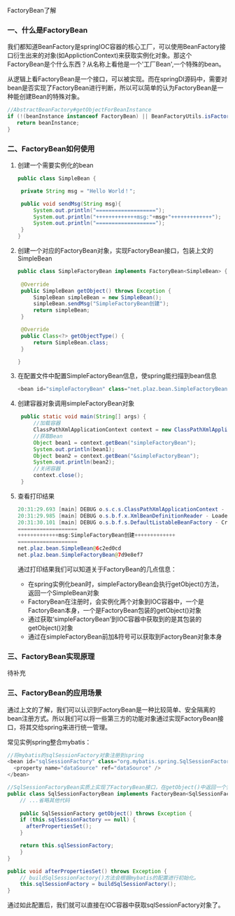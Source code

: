 FactoryBean了解

### 一、什么是FactoryBean

我们都知道BeanFactory是springIOC容器的核心工厂，可以使用BeanFactory接口衍生出来的对象(如ApplictionContext)来获取实例化对象。那这个FactoryBean是个什么东西？从名称上看他是一个'工厂Bean',一个特殊的bean。

从逻辑上看FactoryBean是一个接口，可以被实现。而在springDI源码中，需要对bean是否实现了FactoryBean进行判断，所以可以简单的认为FactoryBean是一种能创建Bean的特殊对象。

```java
//AbstractBeanFactory#getObjectForBeanInstance
if (!(beanInstance instanceof FactoryBean) || BeanFactoryUtils.isFactoryDereference(name)) {
   return beanInstance;
}
```

### 二、FactoryBean如何使用

1. 创建一个需要实例化的bean

   ```java
   public class SimpleBean {
   
   	private String msg = "Hello World！";
   
   	public void sendMsg(String msg){
   		System.out.println("===================");
   		System.out.println("+++++++++++++msg:"+msg+"+++++++++++++");
   		System.out.println("===================");
   	}
   }
   
   ```

2. 创建一个对应的FactoryBean对象，实现FactoryBean接口，包装上文的SimpleBean

   ```java
   public class SimpleFactoryBean implements FactoryBean<SimpleBean> {
   	
   	@Override
   	public SimpleBean getObject() throws Exception {
   		SimpleBean simpleBean = new SimpleBean();
   		simpleBean.sendMsg("SimpleFactoryBean创建");
   		return simpleBean;
   	}
   
   	@Override
   	public Class<?> getObjectType() {
   		return SimpleBean.class;
   	}
   
   }
   ```

3. 在配置文件中配置SimpleFactoryBean信息，使spring能扫描到bean信息

   ```java
   <bean id="simpleFactoryBean" class="net.plaz.bean.SimpleFactoryBean"></bean>
   ```

4. 创建容器对象调用simpleFactoryBean对象

   ```java
   	public static void main(String[] args) {
   		//加载容器
   		ClassPathXmlApplicationContext context = new ClassPathXmlApplicationContext("config.xml");
   		//获取Bean
   		Object bean1 = context.getBean("simpleFactoryBean");
   		System.out.println(bean1);
   		Object bean2 = context.getBean("&simpleFactoryBean");
   		System.out.println(bean2);
   		//关闭容器
   		context.close();
   	}
   ```

5. 查看打印结果

   ```java
   20:31:29.693 [main] DEBUG o.s.c.s.ClassPathXmlApplicationContext - Refreshing org.springframework.context.support.ClassPathXmlApplicationContext@13526e59
   20:31:29.985 [main] DEBUG o.s.b.f.x.XmlBeanDefinitionReader - Loaded 1 bean definitions from class path resource [config.xml]
   20:31:30.101 [main] DEBUG o.s.b.f.s.DefaultListableBeanFactory - Creating shared instance of singleton bean 'simpleFactoryBean'
   ===================
   +++++++++++++msg:SimpleFactoryBean创建+++++++++++++
   ===================
   net.plaz.bean.SimpleBean@6c2ed0cd
   net.plaz.bean.SimpleFactoryBean@7d9e8ef7
   ```

   通过打印结果我们可以知道关于FactoryBean的几点信息：

   - 在spring实例化bean时，simpleFactoryBean会执行getObject()方法，返回一个SimpleBean对象
   - FactoryBean在注册时，会实例化两个对象到IOC容器中，一个是FactoryBean本身，一个是FactoryBean包装的getObject()对象
   - 通过获取‘simpleFactoryBean’到IOC容器中获取到的是其包装的getObject()对象
   - 通过在simpleFactoryBean前加&符号可以获取到FactoryBean对象本身

### 三、FactoryBean实现原理

待补充

### 三、FactoryBean的应用场景

通过上文的了解，我们可以认识到FactoryBean是一种比较简单、安全隔离的bean注册方式。所以我们可以将一些第三方的功能对象通过实现FactoryBean接口，将其交给spring来进行统一管理。

常见实例spring整合mybatis：

```java
//将mybatis的sqlSessionFactory对象注册到spring
<bean id="sqlSessionFactory" class="org.mybatis.spring.SqlSessionFactoryBean">
  <property name="dataSource" ref="dataSource" />
</bean>

//SqlSessionFactoryBean实质上实现了FactoryBean接口，在getObject()中返回一个实例对象
public class SqlSessionFactoryBean implements FactoryBean<SqlSessionFactory>, InitializingBean, ApplicationListener<ApplicationEvent> {
	// ...省略其他代码
	
	public SqlSessionFactory getObject() throws Exception {
	if (this.sqlSessionFactory == null) {
	  afterPropertiesSet();
	}

	return this.sqlSessionFactory;
	}
}

public void afterPropertiesSet() throws Exception {
    // buildSqlSessionFactory()方法会根据mybatis的配置进行初始化。
	this.sqlSessionFactory = buildSqlSessionFactory();
}

```

通过如此配置后，我们就可以直接在IOC容器中获取sqlSessionFactory对象了。

